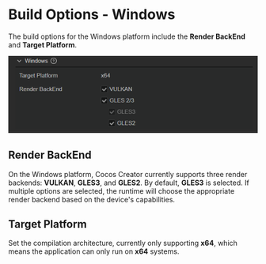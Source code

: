 # Build Options - Windows

The build options for the Windows platform include the **Render BackEnd** and **Target Platform**.

![build-options-windows](./images/build-options-windows.png)

## Render BackEnd

On the Windows platform, Cocos Creator currently supports three render backends: **VULKAN**, **GLES3**, and **GLES2**. By default, **GLES3** is selected. If multiple options are selected, the runtime will choose the appropriate render backend based on the device's capabilities.

## Target Platform

Set the compilation architecture, currently only supporting **x64**, which means the application can only run on **x64** systems.
